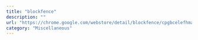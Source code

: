 ```yaml
---
title: "blockfence"
description: ""
url: "https://chrome.google.com/webstore/detail/blockfence/cpgbcelefhmacblaocimfilfnchkghba"
category: "Miscellaneous"
---
```

